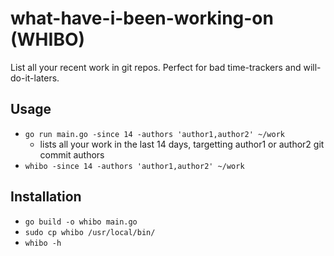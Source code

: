 # what-have-i-been-working-on (WHIBO)

List all your recent work in git repos. Perfect for bad time-trackers and will-do-it-laters.

## Usage

* `go run main.go -since 14 -authors 'author1,author2' ~/work`
    * lists all your work in the last 14 days, targetting author1 or author2 git commit authors
* `whibo -since 14 -authors 'author1,author2' ~/work`

## Installation

* `go build -o whibo main.go`
* `sudo cp whibo /usr/local/bin/`
* `whibo -h`
